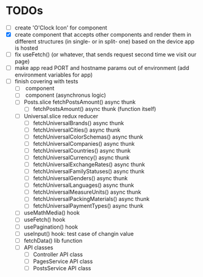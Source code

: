 # TODOs
- [ ] create 'O'Clock Icon' for <TimeAgoBadge> component 
- [X] create <AdaptiveRender/> component that accepts other components and render them in different structures (in single- or in split- one) based on the device app is hosted
- [ ] fix useFetch() (or whatever, that sends request second time we visit our page)
- [ ] make app read PORT and hostname params out of environment (add environment variables for app)
- [ ] finish covering with tests
  - [ ] <App/> component
  - [ ] <AppHolder/> component (asynchronus logic)
  - [ ] Posts.slice fetchPostsAmount() async thunk
    - [ ] fetchPostsAmount() async thunk (function itself)
  - [ ] Universal.slice redux reducer
    - [ ] fetchUniversalBrands() async thunk
    - [ ] fetchUniversalCities() async thunk
    - [ ] fetchUniversalColorSchemas() async thunk
    - [ ] fetchUniversalCompanies() async thunk
    - [ ] fetchUniversalCountries() async thunk
    - [ ] fetchUniversalCurrency() async thunk
    - [ ] fetchUniversalExchangeRates() async thunk
    - [ ] fetchUniversalFamilyStatuses() async thunk
    - [ ] fetchUniversalGenders() async thunk
    - [ ] fetchUniversalLanguages() async thunk
    - [ ] fetchUniversalMeasureUnits() async thunk
    - [ ] fetchUniversalPackingMaterials() async thunk
    - [ ] fetchUniversalPaymentTypes() async thunk
  - [ ] useMathMedia() hook
  - [ ] useFetch() hook
  - [ ] usePagination() hook
  - [ ] useInput() hook: test case of changin value
  - [ ] fetchData() lib function
  - [ ] API classes
    - [ ] Controller API class
    - [ ] PagesService API class
    - [ ] PostsService API class